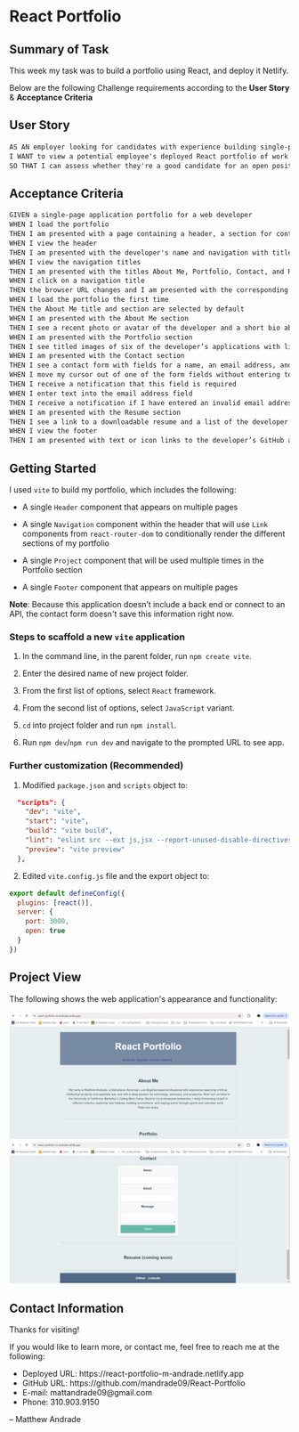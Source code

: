 # React Portfolio


## Summary of Task

This week my task was to build a portfolio using React, and deploy it Netlify. 


Below are the following Challenge requirements according to the 
**User Story** & **Acceptance Criteria**


## User Story

```md
AS AN employer looking for candidates with experience building single-page applications
I WANT to view a potential employee's deployed React portfolio of work samples
SO THAT I can assess whether they're a good candidate for an open position
```

## Acceptance Criteria

```md
GIVEN a single-page application portfolio for a web developer
WHEN I load the portfolio
THEN I am presented with a page containing a header, a section for content, and a footer
WHEN I view the header
THEN I am presented with the developer's name and navigation with titles corresponding to different sections of the portfolio
WHEN I view the navigation titles
THEN I am presented with the titles About Me, Portfolio, Contact, and Resume, and the title corresponding to the current section is highlighted
WHEN I click on a navigation title
THEN the browser URL changes and I am presented with the corresponding section below the navigation and that title is highlighted
WHEN I load the portfolio the first time
THEN the About Me title and section are selected by default
WHEN I am presented with the About Me section
THEN I see a recent photo or avatar of the developer and a short bio about them
WHEN I am presented with the Portfolio section
THEN I see titled images of six of the developer’s applications with links to both the deployed applications and the corresponding GitHub repositories
WHEN I am presented with the Contact section
THEN I see a contact form with fields for a name, an email address, and a message
WHEN I move my cursor out of one of the form fields without entering text
THEN I receive a notification that this field is required
WHEN I enter text into the email address field
THEN I receive a notification if I have entered an invalid email address
WHEN I am presented with the Resume section
THEN I see a link to a downloadable resume and a list of the developer’s proficiencies
WHEN I view the footer
THEN I am presented with text or icon links to the developer’s GitHub and LinkedIn profiles, and their profile on a third platform (Stack Overflow, Twitter)
```

## Getting Started

I used `vite` to build my portfolio, which includes the following:

* A single `Header` component that appears on multiple pages

* A single `Navigation` component within the header that will use `Link` components from `react-router-dom` to conditionally render the different sections of my portfolio

* A single `Project` component that will be used multiple times in the Portfolio section

* A single `Footer` component that appears on multiple pages

**Note**: Because this application doesn’t include a back end or connect to an API, the contact form doesn't save this information right now. 

### Steps to scaffold a new `vite` application

1. In the command line, in the parent folder, run `npm create vite`.

2. Enter the desired name of new project folder.

3. From the first list of options, select `React` framework.

4. From the second list of options, select `JavaScript` variant.

5. `cd` into project folder and run `npm install`.

6. Run `npm dev`/`npm run dev` and navigate to the prompted URL to see app.

### Further customization (Recommended)

1.  Modified `package.json` and `scripts` object to:

```json
  "scripts": {
    "dev": "vite",
    "start": "vite",
    "build": "vite build",
    "lint": "eslint src --ext js,jsx --report-unused-disable-directives --max-warnings 0",
    "preview": "vite preview"
  },
```

2. Edited `vite.config.js` file and the export object to:

```js
export default defineConfig({
  plugins: [react()],
  server: {
    port: 3000,
    open: true
  }
})
```


## Project View
The following shows the web application's appearance and functionality:

![React Portfolio 1](<assets/images/React Portfolio 3.jpg>)
![React Portfolio 1](<assets/images/React Portfolio 4.jpg>)

## Contact Information
Thanks for visiting!

If you would like to learn more, or contact me, feel free to reach me at the following:

<ul>
    <li>Deployed URL: https://react-portfolio-m-andrade.netlify.app </li>
    <li>GitHub URL: https://github.com/mandrade09/React-Portfolio </li>
    <li>E-mail: mattandrade09@gmail.com </li>
    <li>Phone: 310.903.9150</li>
</ul>

<p>
<footer> &ndash; Matthew Andrade</footer>
</p>